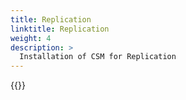 ```yaml
---
title: Replication
linktitle: Replication
weight: 4
description: >
  Installation of CSM for Replication
---
```


{{<include file="content/docs/getting-started/installation/operator/modules/replication.md" hideClasses="default" >}}
